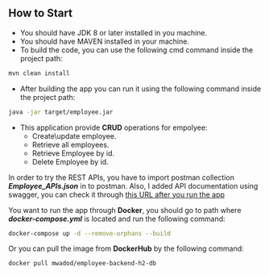 ## How to Start

- You should have JDK 8 or later installed in you machine.
- You should have MAVEN installed in your machine.
- To build the code, you can use the following cmd command inside the project path:
```sh
mvn clean install
```
- After building the app you can run it using the following command inside the project path:
```sh
java -jar target/employee.jar
```
- This application provide **CRUD** operations for empolyee:
	- Create\update employee.
	- Retrieve all employees.
	- Retrieve Employee by id.
	- Delete Employee by id.

In order to try the REST APIs, you have to import postman collection ***Employee_APIs.json***  in to postman.
Also, I added API documentation using swagger, you can check it through [this URL after you run the app](http://localhost:8081/swagger-ui.html)

You want to run the app through **Docker**, you should go to path where ***docker-compose.yml*** is located and run the following command:
```sh
docker-compose up -d --remove-orphans --build
```
Or you can pull the image from **DockerHub** by the following command:
```sh
docker pull mwadod/employee-backend-h2-db
```